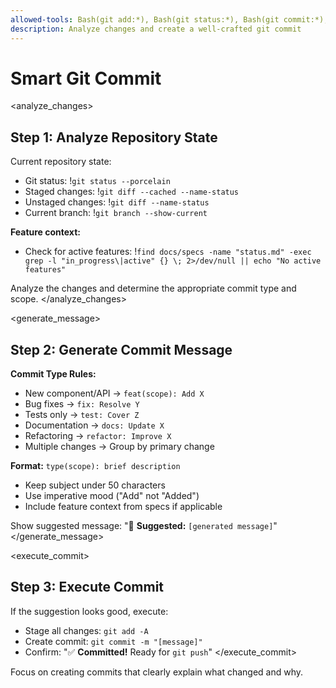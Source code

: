 ```yaml
---
allowed-tools: Bash(git add:*), Bash(git status:*), Bash(git commit:*), Bash(git diff:*), Bash(git branch:*), Bash(git push:*)
description: Analyze changes and create a well-crafted git commit
---
```


# Smart Git Commit

<analyze_changes>
## Step 1: Analyze Repository State

Current repository state:
- Git status: !`git status --porcelain`
- Staged changes: !`git diff --cached --name-status`
- Unstaged changes: !`git diff --name-status`
- Current branch: !`git branch --show-current`

**Feature context:**
- Check for active features: !`find docs/specs -name "status.md" -exec grep -l "in_progress\|active" {} \; 2>/dev/null || echo "No active features"`

Analyze the changes and determine the appropriate commit type and scope.
</analyze_changes>

<generate_message>
## Step 2: Generate Commit Message

**Commit Type Rules:**
- New component/API → `feat(scope): Add X`
- Bug fixes → `fix: Resolve Y`
- Tests only → `test: Cover Z`
- Documentation → `docs: Update X`
- Refactoring → `refactor: Improve X`
- Multiple changes → Group by primary change

**Format:** `type(scope): brief description`
- Keep subject under 50 characters
- Use imperative mood ("Add" not "Added")
- Include feature context from specs if applicable

Show suggested message: "📝 **Suggested:** `[generated message]`"
</generate_message>

<execute_commit>
## Step 3: Execute Commit

If the suggestion looks good, execute:
- Stage all changes: `git add -A`
- Create commit: `git commit -m "[message]"`
- Confirm: "✅ **Committed!** Ready for `git push`"
</execute_commit>

Focus on creating commits that clearly explain what changed and why.
